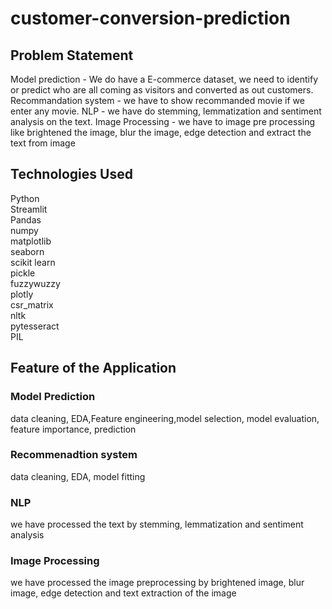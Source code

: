 # customer-conversion-prediction
## Problem Statement
Model prediction - We do have a E-commerce dataset, we need to identify or predict who are all coming as visitors and converted as out customers.
Recommandation system - we have to show recommanded movie if we enter any movie.
NLP - we have do stemming, lemmatization and sentiment analysis on the text.
Image Processing -  we have to image pre processing like brightened the image, blur the image, edge detection and extract the text from image
## Technologies Used
Python<br>
Streamlit<br>
Pandas<br>
numpy<br>
matplotlib<br>
seaborn<br>
scikit learn<br>
pickle<br>
fuzzywuzzy<br>
plotly<br>
csr_matrix<br>
nltk<br>
pytesseract<br>
PIL<br>
## Feature of the Application
### Model Prediction
data cleaning, EDA,Feature engineering,model selection, model evaluation, feature importance, prediction
### Recommenadtion system
data cleaning, EDA, model fitting
### NLP
we have processed the text by stemming, lemmatization and sentiment analysis
### Image Processing
we have processed the image preprocessing by brightened image, blur image, edge detection and text extraction of the image 

